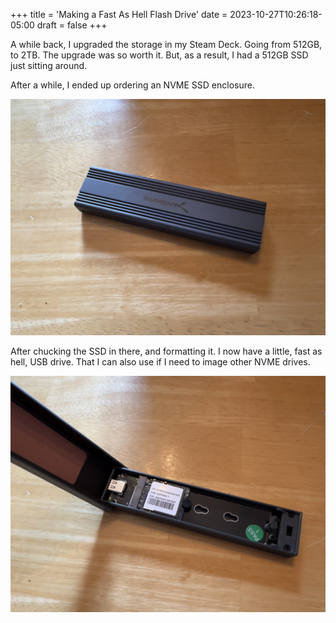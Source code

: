 +++
title = 'Making a Fast As Hell Flash Drive'
date = 2023-10-27T10:26:18-05:00
draft = false
+++

A while back, I upgraded the storage in my Steam Deck. Going from 512GB, to 2TB. The upgrade was so worth it. But, as a result, I had a 512GB SSD just sitting around. 

After a while, I ended up ordering an NVME SSD enclosure. 

![](fig1.webP)

After chucking the SSD in there, and formatting it. I now have a little, fast as hell, USB drive. That I can also use if I need to image other NVME drives.

![](fig2.webP)